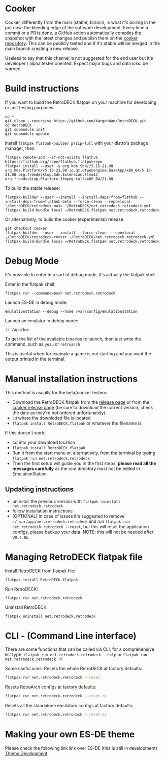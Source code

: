 # Cooker
Cooker, differently from the main (stable) branch, is what it's boiling in the pot now: the bleeding edge of the software development.
Every time a commit or a PR is done, a GitHub action automatically compiles the snapshot with the latest changes and publish them on the [cooker repository](https://github.com/XargonWan/RetroDECK-cooker).
This can be publicly tested and if it's stable will be merged in the main branch creating a new release.

Useless to say that this channel is not suggested for the end user but it's developer / alpha tester oriented.
Expect major bugs and data loss: be warned.

# Build instructions

If you want to build the RetroDECK flatpak on your machine for developing or just testing purposes:
```
cd ~
git clone --recursive https://github.com/XargonWan/RetroDECK.git
cd RetroDECK
git submodule init
git submodule update
```

install `flatpak flatpak-builder p7zip-full` with your distro's package manager, then:

```
flatpak remote-add --if-not-exists flathub https://flathub.org/repo/flathub.flatpakrepo
flatpak install --user -y org.kde.Sdk//5.15-21.08 org.kde.Platform//5.15-21.08 io.qt.qtwebengine.BaseApp/x86_64/5.15-21.08 org.freedesktop.Sdk.Extension.llvm13 org.freedesktop.Platform.ffmpeg-full/x86_64/21.08
```

To build the stable release:
```
flatpak-builder --user --install --install-deps-from=flathub --install-deps-from=flathub-beta --force-clean --repo=local ~/RetroDECK/retrodeck-main ~/RetroDECK/net.retrodeck.retrodeck.yml
flatpak build-bundle local ~/RetroDECK.flatpak net.retrodeck.retrodeck
```

Or alternatively, to build the cooker (experimental) release:
```
git checkout cooker
flatpak-builder --user --install --force-clean --repo=local ~/RetroDECK/retrodeck-cooker ~/RetroDECK/net.retrodeck.retrodeck.yml
flatpak build-bundle local ~/RetroDECK.flatpak net.retrodeck.retrodeck
```

# Debug Mode
It's possible to enter in a sort of debug mode, it's actually the flatpak shell.

Enter in the flatpak shell:
```
flatpak run --command=bash net.retrodeck.retrodeck
```

Launch ES-DE in debug mode:
```
emulationstation --debug --home /var/config/emulationstation
```

Launch an emulator in debug mode:
```
ls /app/bin
```
To get the list of the available binaries to launch, then just write the command, such as `yuzu` or `retroarch`

This is useful when for example a game is not starting and you want the output printed in the terminal.

# Manual installation instructions
This method is usually for the beta/cooker testers:
- Download the RetroDECK.flatpak from the [release page](https://github.com/XargonWan/RetroDECK/releases) or from the [cooker release page](https://github.com/XargonWan/RetroDECK-cooker/releases) (be sure to download the correct version, check the date as they're not ordered unfortunately).
- `cd` where the downloded file is located
- `flatpak install RetroDECK.flatpak` or whatever the filename is

If this doesn´t work:
- cd into your download location
- `flatpak install RetroDECK.flatpak`
- Run it from the start menu or, alternatively, from the terminal by typing `flatpak run net.retrodeck.retrodeck`
- Then the first setup will guide you in the first steps, **please read all the messages carefully** as the rom directory must not be edited in EmulationStation

## Updating instructions
- uninstall the previous version with `flatpak uninstall net.retrodeck.retrodeck`
- follow installation instructions
- [OPTIONAL] In case of issues it's suggested to remove `~/.var/app/net.retrodeck.retrodeck` and run `flatpak run net.retrodeck.retrodeck --reset`, but this will reset the application configs, please backup your data.
NOTE: this will not be needed after v`0.4.0b`.

# Managing RetroDECK flatpak file

Install RetroDECK from flatpak file:
```
flatpak install RetroDECK.flatpak
```

Run RetroDECK:
```
flatpak run net.retrodeck.retrodeck
```

Uninstall RetroDECK:
```
flatpak uninstall net.retrodeck.retrodeck
```

# CLI - (Command Line interface)
There are some functions that can be called via CLI, for a comprehensive list type:
`flatpak run net.retrodeck.retrodeck --help` or `flatpak run net.retrodeck.retrodeck -h`

Some useful ones:
Resets the whole RetroDECK at factory defaults:
```bash
flatpak run net.retrodeck.retrodeck --reset
```
Resets RetroArch configs at factory defaults:
```bash
flatpak run net.retrodeck.retrodeck --reset-ra
```
Resets all the standalone emulators configs at factory defaults:
```bash
flatpak run net.retrodeck.retrodeck --reset-sa
```

# Making your own ES-DE theme
Please check the following link link over ES-DE (this is still in development)<br>
[Theme Development ](https://gitlab.com/es-de/emulationstation-de/-/blob/master/THEMES-DEV.md)
